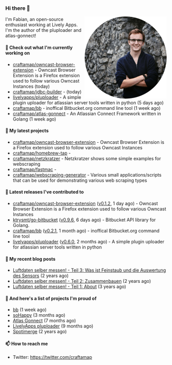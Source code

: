 ### Hi there 👋

<img src="https://raw.githubusercontent.com/craftamap/craftamap/master/assets/profile_picture.png" align="right" width="256"/>

I'm Fabian, an open-source enthusiast working at Lively Apps. I'm the author of the pluploader and atlas-gonnect!

#### 👷 Check out what I'm currently working on

- [craftamap/owncast-browser-extension](https://github.com/craftamap/owncast-browser-extension) - Owncast Browser Extension is a Firefox extension used to follow various Owncast Instances (today)
- [craftamap/jdbc-builder](https://github.com/craftamap/jdbc-builder) -  (today)
- [livelyapps/pluploader](https://github.com/livelyapps/pluploader) - A simple plugin uploader for atlassian server tools written in python (5 days ago)
- [craftamap/bb](https://github.com/craftamap/bb) - inoffical Bitbucket.org command line tool (1 week ago)
- [craftamap/atlas-gonnect](https://github.com/craftamap/atlas-gonnect) - An Atlassian Connect Framework written in Golang (1 week ago)

#### 🌱 My latest projects

- [craftamap/owncast-browser-extension](https://github.com/craftamap/owncast-browser-extension) - Owncast Browser Extension is a Firefox extension used to follow various Owncast Instances
- [craftamap/homebrew-tap](https://github.com/craftamap/homebrew-tap) - 
- [craftamap/netzkratzer](https://github.com/craftamap/netzkratzer) - Netzkratzer shows some simple examples for webscraping
- [craftamap/fastmac](https://github.com/craftamap/fastmac) - 
- [craftamap/webscraping-generator](https://github.com/craftamap/webscraping-generator) - Various small applications/scripts that can be used for demonstrating various web scraping types

#### 🔭 Latest releases I've contributed to

- [craftamap/owncast-browser-extension](https://github.com/craftamap/owncast-browser-extension) ([v0.1.2](https://github.com/craftamap/owncast-browser-extension/releases/tag/v0.1.2), 1 day ago) - Owncast Browser Extension is a Firefox extension used to follow various Owncast Instances
- [ktrysmt/go-bitbucket](https://github.com/ktrysmt/go-bitbucket) ([v0.9.6](https://github.com/ktrysmt/go-bitbucket/releases/tag/v0.9.6), 6 days ago) - Bitbucket API library for Golang.
- [craftamap/bb](https://github.com/craftamap/bb) ([v0.2.1](https://github.com/craftamap/bb/releases/tag/v0.2.1), 1 month ago) - inoffical Bitbucket.org command line tool
- [livelyapps/pluploader](https://github.com/livelyapps/pluploader) ([v0.6.0](https://github.com/livelyapps/pluploader/releases/tag/v0.6.0), 2 months ago) - A simple plugin uploader for atlassian server tools written in python

#### 📜 My recent blog posts


- [Luftdaten selber messen! - Teil 3: Was ist Feinstaub und die Auswertung des Sensors](https://siegelfabian.de/posts/2018/02/luftdaten3/) (2 years ago)
- [Luftdaten selber messen! - Teil 2: Zusammenbauen](https://siegelfabian.de/posts/2018/02/luftdaten2/) (2 years ago)
- [Luftdaten selber messen! - Teil 1: About](https://siegelfabian.de/posts/2018/02/luftdaten1/) (3 years ago)

#### 🦚 And here's a list of projects I'm proud of

- [bb](https://siegelfabian.de/projects/2021/bb/) (1 week ago)
- [soHappy](https://siegelfabian.de/projects/2020/sohappy/) (3 months ago)
- [Atlas Gonnect](https://siegelfabian.de/projects/2020/atlas-gonnect/) (7 months ago)
- [LivelyApps pluploader](https://siegelfabian.de/projects/2020/pluploader/) (9 months ago)
- [Spotimerge](https://siegelfabian.de/projects/2019/spotimerge/) (2 years ago)

#### 📫 How to reach me

- Twitter: https://twitter.com/craftamap

